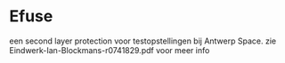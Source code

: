 # Efuse
een second layer protection voor testopstellingen bij Antwerp Space. zie Eindwerk-Ian-Blockmans-r0741829.pdf voor meer info
